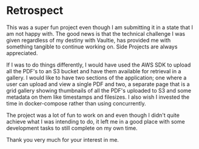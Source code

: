 # Retrospect

This was a super fun project even though I am submitting it in a state that I am not happy with. The good news is that the technical challenge I was given regardless of my destiny with Vaultie, has provided me with something tangible to continue working on. Side Projects are always appreciated.

If I was to do things differently, I would have used the AWS SDK to upload all the PDF's to an S3 bucket and have them available for retrieval in a gallery. I would like to have two sections of the application; one where a user can upload and view a single PDF and two, a separate page that is a grid gallery showing thumbnails of all the PDF's uploaded to S3 and some metadata on them like timestamps and filesizes. I also wish I invested the time in docker-compose rather than using concurrently.

The project was a lot of fun to work on and even though I didn't quite achieve what I was intending to do, it left me in a good place with some development tasks to still complete on my own time.

Thank you very much for your interest in me.
